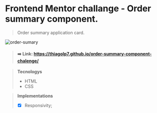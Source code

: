 # Frontend Mentor challange - Order summary component.

> Order summary application card.

![order-sumary](https://user-images.githubusercontent.com/92824127/153199376-1bdc8ce9-a250-46fd-b711-5b36be4d1202.gif)

> #### ➡️ Link: https://thiagolp7.github.io/order-summary-component-chalenge/

> **Tecnologys**
>
> - HTML
> - CSS

> **Implementations**
>
> - [x] Responsivity;
